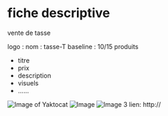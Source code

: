 # fiche descriptive #

vente de tasse

logo : 
nom : tasse-T
baseline : 
10/15 produits
  * titre
  * prix
  * description
  * visuels
  * ......
  
![Image of Yaktocat](http://cdn1.ideecadeau.fr/media/catalog/product/cache/3/image/1800x/040ec09b1e35df139433887a97daa66f/t/a/tasses-animaux-ideecadeau-fr_4292-18ff3639.jpg)
![Image ](http://http://cdn1.ideecadeau.fr/media/catalog/product/cache/3/image/1800x/040ec09b1e35df139433887a97daa66f/t/a/tasses-animaux-ideecadeau-fr_4292-6532e4f2.jpg)
![Image 3](http://http://media.topito.com/wp-content/uploads/2015/08/mug-renard-600x600.jpg)
 lien: http://
